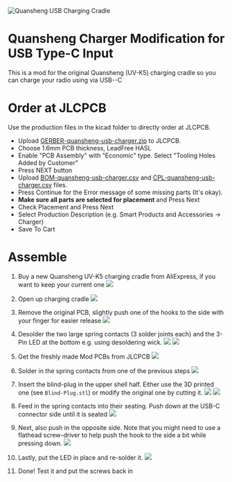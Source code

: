 ![Quansheng USB Charging Cradle](doc/images/powerbank-charge.jpg?raw=true "Quansheng USB Charging Cradle")

# Quansheng Charger Modification for USB Type-C Input
This is a mod for the original Quansheng (UV-K5) charging cradle so you can charge your radio using via USB--C

# Order at JLCPCB
Use the production files in the kicad folder to directly order at JLCPCB.

- Upload [GERBER-quansheng-usb-charger.zip](kicad/quansheng-usb-charger/jlcpcb/production_files/GERBER-quansheng-usb-charger.zip?raw=true) to JLCPCB.
- Choose 1.6mm PCB thickness, LeadFree HASL
- Enable "PCB Assembly" with "Economic" type. Select "Tooling Holes Added by Customer"
- Press NEXT button
- Upload [BOM-quansheng-usb-charger.csv](kicad/quansheng-usb-charger/jlcpcb/production_files/BOM-quansheng-usb-charger.csv?raw=true) and [CPL-quansheng-usb-charger.csv](kicad/quansheng-usb-charger/jlcpcb/production_files/CPL-quansheng-usb-charger.csv?raw=true) files. 
- Press Continue for the Error message of some missing parts (It's okay). 
- **Make sure all parts are selected for placement** and Press Next
- Check Placement and Press Next
- Select Production Description (e.g. Smart Products and Accessories -> Charger)
- Save To Cart 

# Assemble
1. Buy a new Quansheng UV-K5 charging cradle from AliExpress, if you want to keep your current one
  ![](doc/images/1_Quansheng-Cradle.jpg?raw=true)

2. Open up charging cradle
  ![](doc/images/3_Unscrew.jpg?raw=true)

3. Remove the original PCB, slightly push one of the hooks to the side with your finger for easier release
  ![](doc/images/4_Remove-PCB.jpg?raw=true)

4. Desolder the two large spring contacts (3 solder joints each) and the 3-Pin LED at the bottom e.g. using desoldering wick.
  ![](doc/images/5_Unsolder.jpg?raw=true)
  ![](doc/images/6_Unsolder-2.jpg?raw=true)

5. Get the freshly made Mod PCBs from JLCPCB
  ![](doc/images/7_Mod-PCB.jpg?raw=true)

6. Solder in the spring contacts from one of the previous steps
  ![](doc/images/8_Solder-Spring-Contacts.jpg?raw=true)

7. Insert the blind-plug in the upper shell half. Either use the 3D printed one (see ``Blind-Plug.stl``) or modify the original one by cutting it.
  ![](doc/images/9_Insert-Blind-Plug-3DP.jpg?raw=true)
  ![](doc/images/9_Insert-Blind-Plug.jpg?raw=true)

8. Feed in the spring contacts into their seating. Push down at the USB-C connector side until it is seated
  ![](doc/images/10_Push-In-PCB.jpg?raw=true)

9. Next, also push in the opposite side. Note that you might need to use a flathead screw-driver to help push the hook to the side a bit while pressing down.
  ![](doc/images/11_Insert-PCB.jpg?raw=true)

10. Lastly, put the LED in place and re-solder it.
  ![](doc/images/12_Solder-LED.jpg?raw=true)

11. Done! Test it and put the screws back in

